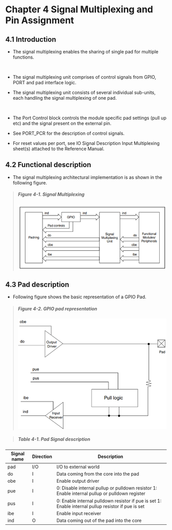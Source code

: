 # Chapter 4 Signal Multiplexing and Pin Assignment

## 4.1 Introduction

- The signal multiplexing enables the sharing of single pad for multiple functions.

<br>

- The signal multiplexing unit comprises of control signals from GPIO, PORT and pad interface logic.

- The signal multiplexing unit consists of several individual sub-units, each handling the signal multiplexing of one pad.

<br>

- The Port Control block controls the module specific pad settings (pull up etc) and the signal present on the external pin.

- See PORT_PCR for the description of control signals.

- For reset values per port, see IO Signal Description Input Multiplexing sheet(s) attached to the Reference Manual.

## 4.2 Functional description

- The signal multiplexing architectural implementation is as shown in the following figure.

> ##### Figure 4-1. Signal Multiplexing
>
> ![figure-04-1](images/figure-04-1.png)

## 4.3 Pad description

- Following figure shows the basic representation of a GPIO Pad.

> ##### Figure 4-2. GPIO pad representation
>
> ![figure-04-2](images/figure-04-2.png)

> ##### Table 4-1. Pad Signal description
>
|Signal name|Direction|Description|
|-|-|-|
|pad|I/O|I/O to external world|
|do|I|Data coming from the core into the pad|
|obe|I|Enable output driver|
|pue|I|0: Disable internal pullup or pulldown resistor 1: Enable internal pullup or pulldown register
|pus|I|0: Enable internal pulldown resistor if pue is set 1: Enable internal pullup resistor if pue is set|
|ibe|I|Enable input receiver|
|ind|O|Data coming out of the pad into the core|
